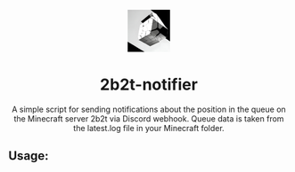 <p align="center">
<img src="https://raw.githubusercontent.com/anfisovq/2b2t-notifier/refs/heads/main/logo.jpg" alt="2b2t-notifier-logo" width="15%"/>
</p>

<h1 align="center">2b2t-notifier</h1>
<p align="center">A simple script for sending notifications about the position in the queue on the Minecraft server 2b2t via Discord webhook. Queue data is taken from the latest.log file in your Minecraft folder.</p>

##
## Usage:


